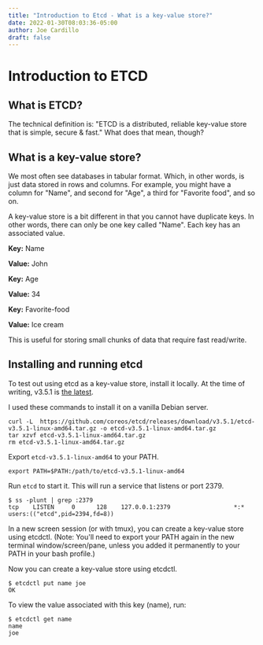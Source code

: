 ```yaml
---
title: "Introduction to Etcd - What is a key-value store?"
date: 2022-01-30T08:03:36-05:00
author: Joe Cardillo
draft: false
---
```


# Introduction to ETCD

## What is ETCD?

The technical definition is: "ETCD is a distributed, reliable key-value store that is simple, secure & fast." What does that mean, though?

## What is a key-value store?

We most often see databases in tabular format. Which, in other words, is just data stored in rows and columns. For example, you might have a column for "Name", and second for "Age", a third for "Favorite food", and so on.

A key-value store is a bit different in that you cannot have duplicate keys. In other words, there can only be one key called "Name". Each key has an associated value.

**Key:** Name

**Value:** John

**Key:** Age

**Value:** 34

**Key:** Favorite-food

**Value:** Ice cream

This is useful for storing small chunks of data that require fast read/write.

## Installing and running etcd

To test out using etcd as a key-value store, install it locally. At the time of writing, v3.5.1 is [the latest](https://github.com/etcd-io/etcd/releases).

I used these commands to install it on a vanilla Debian server.

```
curl -L  https://github.com/coreos/etcd/releases/download/v3.5.1/etcd-v3.5.1-linux-amd64.tar.gz -o etcd-v3.5.1-linux-amd64.tar.gz
tar xzvf etcd-v3.5.1-linux-amd64.tar.gz
rm etcd-v3.5.1-linux-amd64.tar.gz
```

Export `etcd-v3.5.1-linux-amd64` to your PATH.

`export PATH=$PATH:/path/to/etcd-v3.5.1-linux-amd64`

Run `etcd` to start it. This will run a service that listens or port 2379.

```
$ ss -plunt | grep :2379
tcp    LISTEN     0      128    127.0.0.1:2379                  *:*                   users:(("etcd",pid=2394,fd=8))
```

In a new screen session (or with tmux), you can create a key-value store using etcdctl. (Note: You'll need to export your PATH again in the new terminal window/screen/pane, unless you added it permanently to your PATH in your bash profile.)

Now you can create a key-value store using etcdctl.

```
$ etcdctl put name joe
OK
```

To view the value associated with this key (name), run:
```
$ etcdctl get name
name
joe
```
